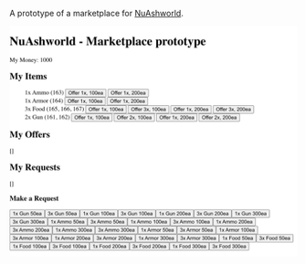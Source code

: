 A prototype of a marketplace for [NuAshworld](https://github.com/Janiczek/nu-ashworld).

![Screenshot](https://github.com/Janiczek/nu-ashworld-marketplace-prototype/raw/main/screenshot.png)
